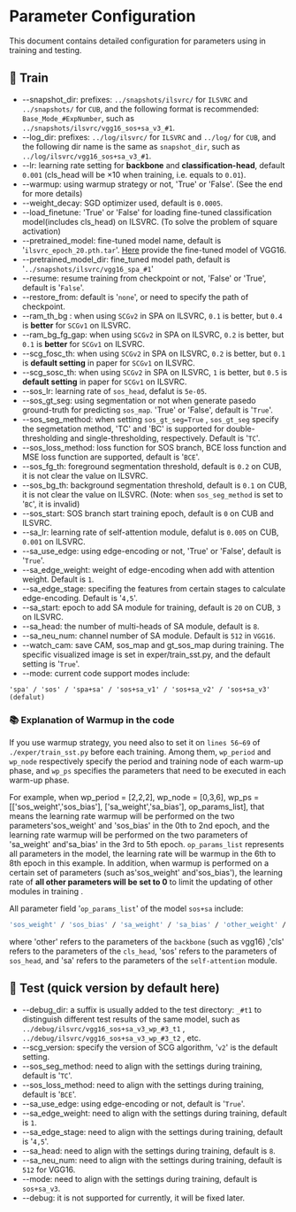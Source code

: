 # Parameter Configuration

This document contains detailed configuration for parameters using in training and testing.

## :deciduous_tree: Train
* --snapshot_dir: prefixes: `../snapshots/ilsvrc/` for `ILSVRC` and `../snapshots/` for `CUB`, and the following format is recommended: `Base_Mode_#ExpNumber`, such as `../snapshots/ilsvrc/vgg16_sos+sa_v3_#1`.
* --log_dir: prefixes: `../log/ilsvrc/` for `ILSVRC` and `../log/` for `CUB`, and the following dir name is the same as `snapshot_dir`, such as `../log/ilsvrc/vgg16_sos+sa_v3_#1`.
* --lr: learning rate setting for **backbone** and **classification-head**, default `0.001` (cls_head will be ×10 when training, i.e. equals to `0.01`).
* --warmup: using warmup strategy or not, 'True' or 'False'. (See the end for more details)
* --weight_decay: SGD optimizer used, default is `0.0005`.
* --load_finetune: 'True' or 'False' for loading fine-tuned classification model(includes cls_head) on ILSVRC. (To solve the problem of square activation)
* --pretrained_model: fine-tuned model name, default is '`ilsvrc_epoch_20.pth.tar`'. [Here](https://github.com/KevinDongDong/WGOL-TPAMI/blob/main/README.md) provide the fine-tuned model of VGG16.
* --pretrained_model_dir: fine_tuned model path, default is '`../snapshots/ilsvrc/vgg16_spa_#1`'
* --resume: resume training from checkpoint or not, 'False' or 'True', default is '`False`'.
* --restore_from: default is '`none`', or need to specify the path of checkpoint.
* --ram_th_bg : when using `SCGv2` in SPA on ILSVRC, `0.1` is better, but `0.4` is **better** for `SCGv1` on ILSVRC. 
* --ram_bg_fg_gap: when using `SCGv2` in SPA on ILSVRC, `0.2` is better, but `0.1` is **better** for `SCGv1` on ILSVRC. 
* --scg_fosc_th: when using `SCGv2` in SPA on ILSVRC, `0.2` is better, but `0.1` is **default setting** in paper for `SCGv1` on ILSVRC. 
* --scg_sosc_th: when using `SCGv2` in SPA on ILSVRC, `1` is better, but `0.5` is **default setting** in paper for `SCGv1` on ILSVRC. 
* --sos_lr: learning rate of `sos_head`, defalut is `5e-05`.
* --sos_gt_seg: using segmentation or not when generate pasedo ground-truth for predicting `sos_map`. 'True' or 'False', default is '`True`'.
* --sos_seg_method: when setting `sos_gt_seg=True` , `sos_gt_seg` specify the segmetation method, 
'TC' and 'BC' is supported for double-thresholding and single-thresholding, respectively. Default is '`TC`'.
* --sos_loss_method: loss function for SOS branch, BCE loss function and MSE loss function are supported, default is '`BCE`'.
* --sos_fg_th: foreground segmentation threshold, default is `0.2` on CUB, it is not clear the value on ILSVRC.
* --sos_bg_th: background segmentation threshold, default is `0.1` on CUB, it is not clear the value on ILSVRC. (Note: when `sos_seg_method` is set to '`BC`', it is invalid)
* --sos_start: SOS branch start training epoch, default is `0` on CUB and ILSVRC.
* --sa_lr: learning rate of self-attention module, defalut is `0.005` on CUB, `0.001` on ILSVRC.
* --sa_use_edge: using edge-encoding or not, 'True' or 'False', default is '`True`'.
* --sa_edge_weight: weight of edge-encoding when add with attention weight. Default is `1`.
* --sa_edge_stage: specifing the features from certain stages to calculate edge-encoding. Default is '`4,5`'.
* --sa_start: epoch to add SA module for training, default is `20` on CUB, `3` on ILSVRC.
* --sa_head: the number of multi-heads of SA module, default is `8`.
* --sa_neu_num: channel number of SA module. Default is `512` in `VGG16`.
* --watch_cam: save CAM, sos_map and gt_sos_map during training. The specific visualized image is set in exper/train_sst.py, and the default setting is '`True`'.
* --mode: current code support modes include: 
```shell
'spa' / 'sos' / 'spa+sa' / 'sos+sa_v1' / 'sos+sa_v2' / 'sos+sa_v3' (defalut)
```

### :books: Explanation of Warmup in the code
If you use warmup strategy, you need also to set it on `lines 56~69` of `./exper/train_sst.py` before each training.
Among them, `wp_period` and `wp_node` respectively specify the period and training node of each warm-up phase, 
and `wp_ps` specifies the parameters that need to be executed in each warm-up phase.

For example, when 
wp_period = [2,2,2], wp_node = [0,3,6], wp_ps = [['sos_weight','sos_bias'], ['sa_weight','sa_bias'], op_params_list], 
that means the learning rate warmup will be performed on the two parameters'sos_weight' and 'sos_bias' in the 0th to 2nd epoch, 
and the learning rate warmup will be performed on the two parameters of 'sa_weight' and'sa_bias' in the 3rd to 5th epoch.
`op_params_list` represents all parameters in the model, the learning rate will be warmup in the 6th to 8th epoch in this example.
In addition, when warmup is performed on a certain set of parameters (such as'sos_weight' and'sos_bias'), 
the learning rate of **all other parameters will be set to 0** to limit the updating of other modules in training .

All parameter field '`op_params_list`' of the model `sos+sa` include: 
```bash
'sos_weight' / 'sos_bias' / 'sa_weight' / 'sa_bias' / 'other_weight' / 'other_bias' / 'cls_weight' / 'cls_bias'
```
where 'other' refers to the parameters of the `backbone` (such as vgg16) ,'cls' refers to the parameters of the `cls_head`, 
'sos' refers to the parameters of `sos_head`, and 'sa' refers to the parameters of the `self-attention` module.

## :deciduous_tree: Test (quick version by default here)
* --debug_dir: a suffix is usually added to the test directory: `_#t1` to distinguish different test results of the same model, such as `../debug/ilsvrc/vgg16_sos+sa_v3_wp_#3_t1` ,  `../debug/ilsvrc/vgg16_sos+sa_v3_wp_#3_t2` , etc.
* --scg_version: specify the version of SCG algorithm, '`v2`' is the default setting.
* --sos_seg_method: need to align with the settings during training, default is '`TC`'.
* --sos_loss_method: need to align with the settings during training, default is '`BCE`'.
* --sa_use_edge: using edge-encoding or not, default is '`True`'.
* --sa_edge_weight: need to align with the settings during training, default is `1`.
* --sa_edge_stage: need to align with the settings during training, default is '`4,5`'.
* --sa_head: need to align with the settings during training, default is `8`.
* --sa_neu_num: need to align with the settings during training, default is `512` for VGG16.
* --mode: need to align with the settings during training, default is `sos+sa_v3`.
* --debug: it is not supported for currently, it will be fixed later.
